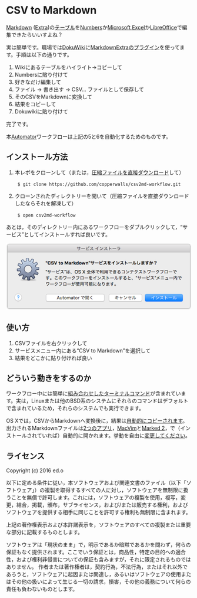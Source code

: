CSV to Markdown
===============

[Markdown] \([Extra]\)の[テーブル]を[Numbers]か[Microsoft Excel]か[LibreOffice]で編集できたらいいすよね？

実は簡単です。職場では[DokuWiki]に[MarkdownExtraのプラグイン]を使ってます。手順は以下の通りです。

1. Wikiにあるテーブルをハイライト→コピーして
2. Numbersに貼り付けて
3. 好きなだけ編集して
4. ファイル → 書き出す → CSV... ファイルとして保存して
5. そのCSVをMarkdownに変換して
6. 結果をコピーして
7. Dokuwikiに貼り付けて

完了です。

本[Automator]ワークフローは上記の5と6を自動化するためのものです。


## インストール方法 ##

1. 本レポをクローンして（または，[圧縮ファイルを直接ダウンロード]して）

        $ git clone https://github.com/copperwalls/csv2md-workflow.git

2. クローンされたディレクトリーを開いて（圧縮ファイルを直接ダウンロードしたならそれを解凍して）

        $ open csv2md-workflow

あとは，そのディレクトリー内にあるワークフローをダブルクリックして，“サービス”としてインストールすれば良いです。

![alt text][サービスインストーラースクリーンショット]

## 使い方 ##

1. CSVファイルを右クリックして
2. サービスメニュー内にある“CSV to Markdown”を選択して
3. 結果をどこかに貼り付ければ良い


## どういう動きをするのか ##

ワークフロー中には簡単に[組み合わせしたターミナルコマンド]が含まれています。実は，Linuxまたは他のBSD系のシステムにそれらのコマンドはデフォルトで含まれているため，それらのシステムでも実行できます。

OS Xでは，CSVからMarkdownへ変換後に，結果は[自動的にコピーされます]。出力されるMarkdownファイルは[2つのアプリ]，[MacVim]と[Marked 2]，で（インストールされていれば）自動的に開かれます。挙動を自由に[変更してください]。


## ライセンス ##

Copyright (c) 2016 ed.o

以下に定める条件に従い，本ソフトウェアおよび関連文書のファイル（以下「ソフトウェア」）の複製を取得するすべての人に対し，ソフトウェアを無制限に扱うことを無償で許可します。これには，ソフトウェアの複製を使用，複写，変更，結合，掲載，頒布，サブライセンス，および/または販売する権利，およびソフトウェアを提供する相手に同じことを許可する権利も無制限に含まれます。

上記の著作権表示および本許諾表示を，ソフトウェアのすべての複製または重要な部分に記載するものとします。

ソフトウェアは「現状のまま」で，明示であるか暗黙であるかを問わず，何らの保証もなく提供されます。ここでいう保証とは，商品性，特定の目的への適合性，および権利非侵害についての保証も含みますが，それに限定されるものではありません。 作者または著作権者は，契約行為，不法行為，またはそれ以外であろうと，ソフトウェアに起因または関連し，あるいはソフトウェアの使用またはその他の扱いによって生じる一切の請求，損害，その他の義務について何らの責任も負わないものとします。


[Markdown]: http://www.markdown.jp/what-is-markdown/
[Extra]: https://michelf.ca/projects/php-markdown/extra/
[テーブル]: https://michelf.ca/projects/php-markdown/extra/#table
[Numbers]: https://www.apple.com/jp/mac/numbers/
[Microsoft Excel]: https://products.office.com/ja-JP/excel
[LibreOffice]: https://ja.wikipedia.org/wiki/LibreOffice
[DokuWiki]: https://www.dokuwiki.org/ja:dokuwiki
[MarkdownExtraのプラグイン]: https://www.dokuwiki.org/plugin:markdownextra
[Automator]: https://duckduckgo.com/?q=OS+X+Automator+とは
[圧縮ファイルを直接ダウンロード]: https://github.com/copperwalls/csv2md-workflow/archive/master.zip
[サービスインストーラースクリーンショット]: https://github.com/copperwalls/csv2md-workflow/blob/master/screenshots/Service_Installer_ja.png "サービスインストーラー クリックしてインストール"
[組み合わせしたターミナルコマンド]: https://github.com/copperwalls/csv2md-workflow/blob/master/CSV%20to%20Markdown.workflow/Contents/document.wflow#L82
[自動的にコピーされます]: https://github.com/copperwalls/csv2md-workflow/blob/master/CSV%20to%20Markdown.workflow/Contents/document.wflow#L89
[2つのアプリ]: https://github.com/copperwalls/csv2md-workflow/blob/master/CSV%20to%20Markdown.workflow/Contents/document.wflow#L92
[MacVim]: http://macvim-dev.github.io/macvim/
[Marked 2]: http://marked2app.com
[変更してください]: https://duckduckgo.com/?q=Automatorの編集方法

